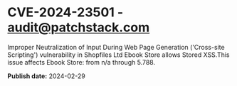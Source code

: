 # CVE-2024-23501 - audit@patchstack.com

Improper Neutralization of Input During Web Page Generation ('Cross-site Scripting') vulnerability in Shopfiles Ltd Ebook Store allows Stored XSS.This issue affects Ebook Store: from n/a through 5.788.



**Publish date:** 2024-02-29
